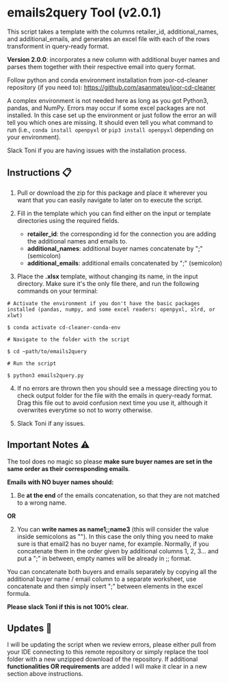 # emails2query Tool (v2.0.1)

This script takes a template with the columns retailer_id, additional_names, and additional_emails, and generates an excel file with each of the rows transforment in query-ready format.

**Version 2.0.0**: incorporates a new column with additional buyer names and parses them together with their respective email into query format.

Follow python and conda environment installation from joor-cd-cleaner repository (if you need to): https://github.com/asanmateu/joor-cd-cleaner

A complex environment is not needed here as long as you got Python3, pandas, and NumPy. Errors may occur if some excel packages are not installed. In this case set up the environment or just follow the error an will tell you which ones are missing. It should even tell you what command to run (i.e., `conda install openpyxl` or `pip3 install openpyxl` depending on your environment). 

Slack Toni if you are having issues with the installation process.


## Instructions 📋

1. Pull or download the zip for this package and place it wherever you want that you can easily navigate to later on to execute the script.

2. Fill in the template which you can find either on the input or template directories using the required fields.

	* **retailer_id**: the corresponding id for the connection you are adding the additional names and emails to.
	* **additional_names**: additional buyer names concatenate by ";" (semicolon)
	* **additional_emails**: additional emails concatenated by ";" (semicolon)


3. Place the **.xlsx** template, without changing its name, in the input directory. Make sure it's the only file there, and run the following commands on your terminal:

```
# Activate the environment if you don't have the basic packages installed (pandas, numpy, and some excel readers: openpyxl, xlrd, or xlwt)

$ conda activate cd-cleaner-conda-env

# Navigate to the folder with the script

$ cd ~path/to/emails2query

# Run the script

$ python3 emails2query.py
```

4. If no errors are thrown then you should see a message directing you to check output folder for the file with the emails in query-ready format. Drag this file out to avoid confusion next time you use it, although it overwrites everytime so not to worry otherwise.


5. Slack Toni if any issues.


## Important Notes ⚠️

The tool does no magic so please **make sure buyer names are set in the same order as their corresponding emails**.

**Emails with NO buyer names should:**

1. Be **at the end** of the emails concatenation, so that they are not matched to a wrong name.

**OR** 

2. You can **write names as name1;;name3** (this will consider the value inside semicolons as ""). In this case the only thing you need to make sure is that email2 has no buyer name, for example. Normally, if you concatenate them in the order given by additional columns 1, 2, 3... and put a ";" in between, empty names will be already in ;; format.


You can concatenate both buyers and emails separately by copying all the additional buyer name / email column to a separate worksheet, use concatenate and then simply insert ";" between elements in the excel formula.

**Please slack Toni if this is not 100% clear.**


## Updates 📡

I will be updating the script when we review errors, please either pull from your IDE connecting to this remote repository or simply replace the tool folder with a new unzipped download of the repository. If additional **functionalities OR requirements** are added I will make it clear in a new section above instructions.
